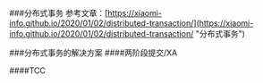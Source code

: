 ###分布式事务
参考文章：[https://xiaomi-info.github.io/2020/01/02/distributed-transaction/](https://xiaomi-info.github.io/2020/01/02/distributed-transaction/ "分布式事务")

###分布式事务的解决方案
####两阶段提交/XA

####TCC
